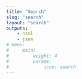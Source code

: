 ```yaml
---
title: "Search"
slug: "search"
layout: "search"
outputs:
    - html
    - json
# menu:
#     main:
#         weight: 4
#         params: 
#             icon: search
---
```

